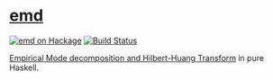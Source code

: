 # [emd][]

[![emd on Hackage](https://img.shields.io/hackage/v/emd.svg?maxAge=86400)](https://hackage.haskell.org/package/emd)
[![Build Status](https://travis-ci.org/mstksg/emd.svg?branch=master)](https://travis-ci.org/mstksg/emd)

[Empirical Mode decomposition and Hilbert-Huang Transform][wiki] in pure
Haskell.

[emd]: http://hackage.haskell.org/package/emd
[wiki]: https://en.wikipedia.org/wiki/Hilbert%E2%80%93Huang_transform


